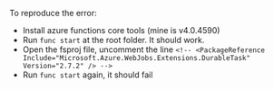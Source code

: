 To reproduce the error:
- Install azure functions core tools (mine is v4.0.4590)
- Run `func start` at the root folder. It should work.
- Open the fsproj file, uncomment the line `<!-- <PackageReference Include="Microsoft.Azure.WebJobs.Extensions.DurableTask" Version="2.7.2" /> -->`
- Run `func start` again, it should fail
